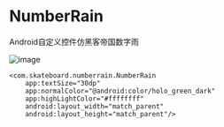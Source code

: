 # NumberRain
Android自定义控件仿黑客帝国数字雨

![image](https://github.com/skateboard1991/NumberRain/blob/master/show.gif)




    <com.skateboard.numberrain.NumberRain
        app:textSize="30dp"
        app:normalColor="@android:color/holo_green_dark"
        app:highLightColor="#ffffffff"
        android:layout_width="match_parent"
        android:layout_height="match_parent"/>
